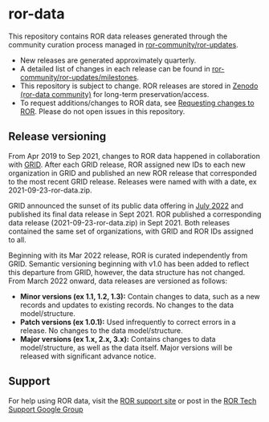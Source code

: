 # ror-data

This repository contains ROR data releases generated through the community curation process managed in [ror-community/ror-updates](https://github.com/ror-community/ror-updates).

- New releases are generated approximately quarterly.
- A detailed list of changes in each release can be found in [ror-community/ror-updates/milestones](https://github.com/ror-community/ror-updates/milestones).
- This repository is subject to change. ROR releases are stored in [Zenodo (ror-data community)](https://zenodo.org/communities/ror-data) for long-term preservation/access.
- To request additions/changes to ROR data, see [Requesting changes to ROR](https://github.com/ror-community/ror-updates#requesting-changes-to-ror). Please do not open issues in this repository.

## Release versioning

From Apr 2019 to Sep 2021, changes to ROR data happened in collaboration with [GRID](https://grid.ac/). After each GRID release, ROR assigned new IDs to each new organization in GRID and published an new ROR release that corresponded to the most recent GRID release. Releases were named with with a date, ex 2021-09-23-ror-data.zip.

GRID announced the sunset of its public data offering in [July 2022](https://ror.org/blog/2021-07-12-ror-grid-the-way-forward/) and published its final data release in Sept 2021. ROR published a corresponding data release (2021-09-23-ror-data.zip) in Sept 2021. Both releases contained the same set of organizations, with GRID and ROR IDs assigned to all.

Beginning with its Mar 2022 release, ROR is curated independently from GRID. Semantic versioning beginning with v1.0 has been added to reflect this departure from GRID, however, the data structure has not changed. From March 2022 onward, data releases are versioned as follows:

- **Minor versions (ex 1.1, 1.2, 1.3):** Contain changes to data, such as a new records and updates to existing records. No changes to the data model/structure.
- **Patch versions (ex 1.0.1):** Used infrequently to correct errors in a release. No changes to the data model/structure.
- **Major versions (ex 1.x, 2.x, 3.x):** Contains changes to data model/structure, as well as the data itself. Major versions will be released with significant advance notice.

## Support

For help using ROR data, visit the [ROR support site](https://ror.readme.io) or post in the [ROR Tech Support Google Group](https://groups.google.com/a/ror.org/g/ror-api-users)